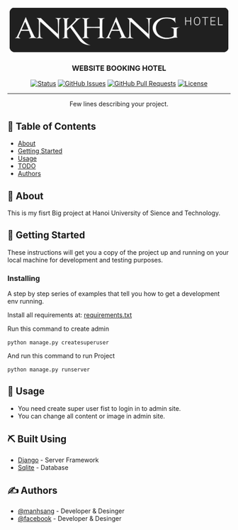 <p align="center">
  <a href="" rel="noopener">
 <img height=100px src="https://github.com/sanggkaitoo/BigProject-1/blob/main/media/Image/logo/Logo-BG.png" alt="Project logo"></a>
</p>

<h3 align="center">WEBSITE BOOKING HOTEL</h3>

<div align="center">

  [![Status](https://img.shields.io/badge/status-active-success.svg)]() 
  [![GitHub Issues](https://img.shields.io/github/issues/kylelobo/The-Documentation-Compendium.svg)](https://github.com/kylelobo/The-Documentation-Compendium/issues)
  [![GitHub Pull Requests](https://img.shields.io/github/issues-pr/kylelobo/The-Documentation-Compendium.svg)](https://github.com/kylelobo/The-Documentation-Compendium/pulls)
  [![License](https://img.shields.io/badge/license-MIT-blue.svg)](/LICENSE)

</div>

---

<p align="center"> Few lines describing your project.
    <br> 
</p>

## 📝 Table of Contents
- [About](#about)
- [Getting Started](#getting_started)
- [Usage](#usage)
- [TODO](../TODO.md)
- [Authors](#authors)

## 🧐 About <a name = "about"></a>
This is my fisrt Big project at Hanoi University of Sience and Technology.

## 🏁 Getting Started <a name = "getting_started"></a>
These instructions will get you a copy of the project up and running on your local machine for development and testing purposes.

### Installing
A step by step series of examples that tell you how to get a development env running.

Install all requirements at: [requirements.txt](../requirements.txt])

Run this command to create admin

```
python manage.py createsuperuser
```

And run this command to run Project

```
python manage.py runserver
```

## 🎈 Usage <a name="usage"></a>
- You need create super user fist to login in to admin site.
- You can change all content or image in admin site.

## ⛏️ Built Using <a name = "built_using"></a>
- [Django](https://www.djangoproject.com/) - Server Framework
- [Sqlite](https://www.sqlite.org/) - Database

## ✍️ Authors <a name = "authors"></a>
- [@manhsang](https://github.com/sanggkaitoo) - Developer & Desinger
- [@facebook](https://www.facebook.com/sanggkaitoo/) - Developer & Desinger
